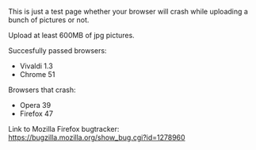 This is just a test page whether your browser will crash while uploading a bunch of pictures or not.

Upload at least 600MB of jpg pictures.

Succesfully passed browsers:
+ Vivaldi 1.3
+ Chrome 51


Browsers that crash:
+ Opera 39
+ Firefox 47


Link to Mozilla Firefox bugtracker: https://bugzilla.mozilla.org/show_bug.cgi?id=1278960